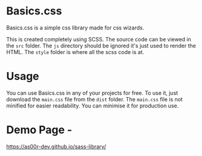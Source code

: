 # Basics.css

Basics.css is a simple css library made for css wizards.

This is created completely using SCSS. The source code can be viewed in the `src` folder. The `js` directory should be ignored it's just used to render the HTML. The `style` folder is where all the scss code is at.

# Usage

You can use Basics.css in any of your projects for free. To use it, just download the `main.css` file from the `dist` folder. The `main.css` file is not minified for easier readability. You can minimise it for production use.

# Demo Page -

https://as00r-dev.github.io/sass-library/
